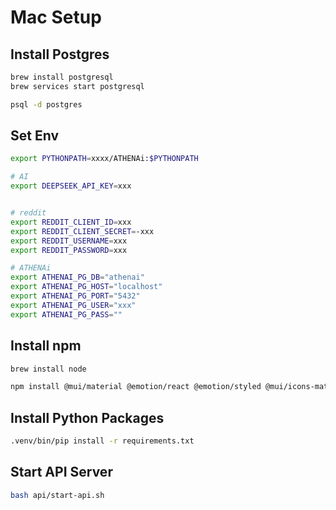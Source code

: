 # Mac Setup

## Install Postgres

```bash
brew install postgresql
brew services start postgresql

psql -d postgres
```

## Set Env

```bash
export PYTHONPATH=xxxx/ATHENAi:$PYTHONPATH

# AI
export DEEPSEEK_API_KEY=xxx


# reddit
export REDDIT_CLIENT_ID=xxx
export REDDIT_CLIENT_SECRET=-xxx
export REDDIT_USERNAME=xxx
export REDDIT_PASSWORD=xxx

# ATHENAi
export ATHENAI_PG_DB="athenai"
export ATHENAI_PG_HOST="localhost"
export ATHENAI_PG_PORT="5432"
export ATHENAI_PG_USER="xxx"
export ATHENAI_PG_PASS=""
```

## Install npm

```bash
brew install node

npm install @mui/material @emotion/react @emotion/styled @mui/icons-materia
```

## Install Python Packages

```bash
.venv/bin/pip install -r requirements.txt
```

## Start API Server

```bash
bash api/start-api.sh
```